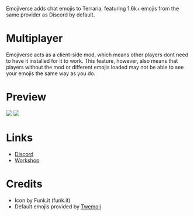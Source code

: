 Emojiverse adds chat emojis to Terraria, featuring 1.6k+ emojis from the same provider as Discord by default.

# Multiplayer
Emojiverse acts as a client-side mod, which means other players dont need to have it installed for it to work. This feature, however, also means that players without the mod or different emojis loaded may not be able to see your emojis the same way as you do.

# Preview
<img src=https://imgur.com/DVfv3HV.png>
<img src=https://imgur.com/mW0GTvG.png>

# Links
- [Discord](https://discord.gg/nGJqynr9wk)
- [Workshop](https://steamcommunity.com/sharedfiles/filedetails/?id=3079079431)

# Credits
- Icon by Funk.it (funk.it)
- Default emojis provided by [Twemoji](https://twemoji.twitter.com/)
